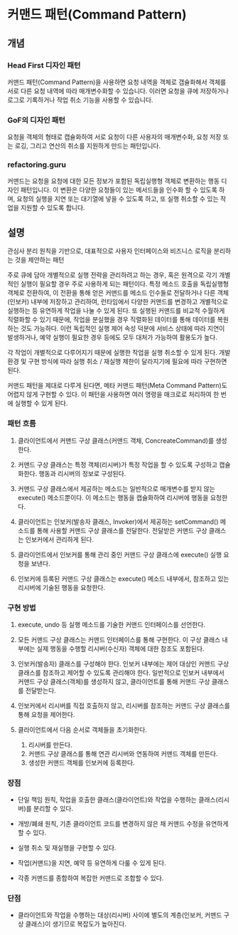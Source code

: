 # 커맨드 패턴(Command Pattern)

## 개념

### Head First 디자인 패턴

커맨드 패턴(Command Pattern)을 사용하면 요청 내역을 객체로 갭슐화해서 객체를 서로 다른 요청 내역에 따라 매개변수화할 수 있습니다. 이러면 요청을 큐에 저장하거나 로그로 기록하거나 작업 취소 기능을 사용할 수 있습니다.

### GoF의 디자인 패턴

요청을 객체의 형태로 캡슐화하여 서로 요청이 다른 사용자의 매개변수화, 요청 저장 또는 로깅, 그리고 연산의 취소를 지원하게 만드는 패턴입니다.

### refactoring.guru

커맨드는 요청을 요청에 대한 모든 정보가 포함된 독립실행형 객체로 변환하는 행동 디자인 패턴입니다. 이 변환은 다양한 요청들이 있는 메서드들을 인수화 할 수 있도록 하며, 요청의 실행을 지연 또는 대기열에 넣을 수 있도록 하고, 또 실행 취소할 수 있는 작업을 지원할 수 있도록 합니다.

## 설명

관심사 분리 원칙을 기반으로, 대표적으로 사용자 인터페이스와 비즈니스 로직을 분리하는 것을 제안하는 패턴

주로 큐에 담아 개별적으로 실행 전략을 관리하려고 하는 경우, 혹은 원격으로 각기 개별적인 실행이 필요할 경우 주로 사용하게 되는 패턴이다. 특정 메소드 호출을 독립실행형 객체로 전환하여, 이 전환을 통해 얻은 커맨드를 메소드 인수들로 전달하거나 다른 객체(인보커) 내부에 저장하고 관리하여, 런타임에서 다양한 커맨드를 변경하고 개별적으로 실행하는 등 유연하게 작업을 나눌 수 있게 된다. 또 실행된 커맨드를 비교적 수월하게 직렬화할 수 있기 때문에, 작업을 분실했을 경우 직렬화된 데이터를 통해 데이터를 복원하는 것도 가능하다. 이런 독립적인 실행 제어 속성 덕분에 서비스 상태에 따라 지연이 발생하거나, 예약 실행이 필요한 경우 등에도 모두 대처가 가능하여 활용도가 높다.

각 작업이 개별적으로 다루어지기 때문에 실행한 작업을 실행 취소할 수 있게 된다. 개발 환경 및 구현 방식에 따라 실행 취소 / 재실행 제한이 달라지기에 필요에 따라 구현하면 된다.

커맨드 패턴을 제대로 다루게 된다면, 메타 커맨드 패턴(Meta Command Pattern)도 어렵지 않게 구현할 수 있다. 이 패턴을 사용하면 여러 명령을 매크로로 처리하여 한 번에 실행할 수 있게 된다.

### 패턴 흐름

1. 클라이언트에서 커맨드 구상 클래스(커맨드 객체, ConcreateCommand)를 생성한다.

2. 커맨드 구상 클래스는 특정 객체(리시버)가 특정 작업을 할 수 있도록 구성하고 캡슐화한다. 행동과 리시버의 정보로 구성된다.

3. 커맨드 구상 클래스에서 제공하는 메소드는 일반적으로 매개변수를 받지 않는 execute() 메소드뿐이다.
   이 메소드는 행동을 캡슐화하여 리시버에 행동을 요청한다.

4. 클라이언트는 인보커(발송자 클래스, Invoker)에서 제공하는 setCommand() 메소드를 통해 사용할 커맨드 구상 클래스를 전달한다. 전달받은 커맨드 구상 클래스는 인보커에서 관리하게 된다.

5. 클라이언트에서 인보커를 통해 관리 중인 커맨드 구상 클래스에 execute() 실행 요청을 보낸다.

6. 인보커에 등록된 커맨드 구상 클래스는 execute() 메소드 내부에서, 참조하고 있는 리시버에 기술된 행동을 요청한다.

### 구현 방법

1. execute, undo 등 실행 메소드를 기술한 커맨드 인터페이스를 선언한다.

2. 모든 커맨드 구상 클래스는 커맨드 인터페이스를 통해 구현한다. 이 구상 클래스 내부에는 실제 행동을 수행할 리시버(수신자) 객체에 대한 참조도 포함된다.

3. 인보커(발송자) 클래스를 구성해야 한다. 인보커 내부에는 제어 대상인 커맨드 구상 클래스를 참조하고 제어할 수 있도록 관리해야 한다. 일반적으로 인보커 내부에서 커맨드 구상 클래스(객체)를 생성하지 않고, 클라이언트를 통해 커맨드 구상 클래스를 전달받는다.

4. 인보커에서 리시버를 직접 호출하지 않고, 리시버를 참조하는 커맨드 구상 클래스를 통해 요청을 제어한다.

5. 클라이언트에서 다음 순서로 객체들을 초기화한다.
   1. 리시버를 만든다.
   2. 커맨드 구상 클래스를 통해 연관 리시버와 연동하여 커맨드 객체를 만든다.
   3. 생성한 커맨드 객체를 인보커에 등록한다.

### 장점

- 단일 책임 원칙, 작업을 호출한 클래스(클라이언트)와 작업을 수행하는 클래스(리시버)를 분리할 수 있다.

- 개방/폐쇄 원칙, 기존 클라이언트 코드를 변경하지 않은 채 커맨드 수정을 유연하게 할 수 있다.

- 실행 취소 및 재실행을 구현할 수 있다.

- 작업(커맨드)을 지연, 예약 등 유연하게 다룰 수 있게 된다.

- 각종 커맨드를 종합하여 복잡한 커맨드로 조합할 수 있다.

### 단점

- 클라이언트와 작업을 수행하는 대상(리시버) 사이에 별도의 계층(인보커, 커맨드 구상 클래스)이 생기므로 복잡도가 높아진다.
